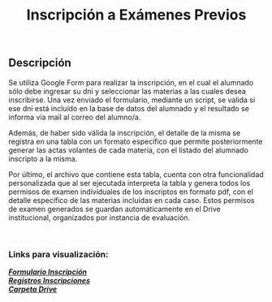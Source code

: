 <h1 align="center">Inscripción a Exámenes Previos</h1>
  <br/>
<h2>Descripción</h2>

<p>Se utiliza Google Form para realizar la inscripción, en el cual el alumnado sólo debe ingresar su dni y seleccionar las materias a las cuales desea inscribirse. Una vez enviado el formulario, mediante un script, se valida si ese dni está incluído en la base de datos del alumnado y el resultado se informa vía mail al correo del alumno/a.</p> 

Además, de haber sido válida la inscripción, el detalle de la misma se registra en una tabla con un formato específico que permite posteriormente generar las actas volantes de cada materia, con el listado del alumnado inscripto a la misma.

Por último, el archivo que contiene esta tabla, cuenta con otra funcionalidad personalizada que al ser ejecutada interpreta la tabla y genera todos los permisos de examen individuales de los inscriptos en formato pdf, con el detalle específico de las materias incluídas en cada caso. Estos permisos de examen generados se guardan automáticamente en el Drive institucional, organizados por instancia de evaluación.

<br/>

### Links para visualización:

***[Formulario Inscripción](https://forms.gle/kXsZs5uSPd7ttneE6)***  
***[Registros Inscripciones](https://docs.google.com/spreadsheets/d/1lMFMlxfawFKR4j2VgYPQ_WJSK5hjiNVgsd6AxxDBSbA/edit?usp=sharing)***  
***[Carpeta Drive](https://drive.google.com/drive/folders/1nmPHKI8QoAmbAAgDJFEHtfivSIYBHbjP?usp=sharing)***  



